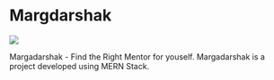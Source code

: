 # Margdarshak 
<img src="https://github.com/user-attachments/assets/2b7bc58d-10e7-43f2-a1d3-bf1efd9b1c00">

Margadarshak - Find the Right Mentor for youself.
Margadarshak is a project developed using MERN Stack.
